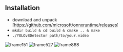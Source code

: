 ## Installation

- download and unpack [https://github.com/microsoft/onnxruntime/releases]
- `mkdir build & cd build & cmake .. & make`
- `./YOLOv8Detector path/to/your.video`

![frame151](https://github.com/user-attachments/assets/efb8a4c4-4754-480d-9677-27fb72ef709d)
![frame527](https://github.com/user-attachments/assets/cbc9fd09-6362-4a13-9d7a-8b82a78444ce)
![frame888](https://github.com/user-attachments/assets/4a926ae0-3336-4246-a53d-88ade25b2f7d)
